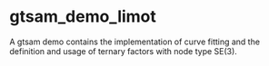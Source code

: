 # gtsam_demo_limot
A gtsam demo contains the implementation of curve fitting and the definition and usage of ternary factors with node type SE(3).
